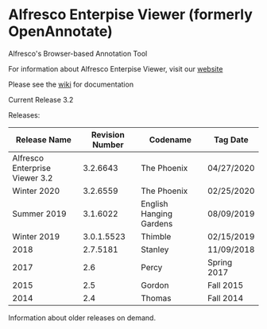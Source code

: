 Alfresco Enterpise Viewer (formerly OpenAnnotate)
============

Alfresco's Browser-based Annotation Tool

For information about Alfresco Enterpise Viewer, visit our <a href='www.openannotate.com'>website</a>

Please see the <a href='https://github.com/tsgrp/OpenAnnotate/wiki'>wiki</a> for documentation

Current Release 3.2

Releases:

Release Name | Revision Number | Codename | Tag Date
-- | -- | -- | --
Alfresco Enterprise Viewer 3.2 | 3.2.6643 | The Phoenix | 04/27/2020
Winter 2020 | 3.2.6559 | The Phoenix | 02/25/2020
Summer 2019 | 3.1.6022 | English Hanging Gardens | 08/09/2019 
Winter 2019 | 3.0.1.5523 | Thimble | 02/15/2019
2018 | 2.7.5181 | Stanley | 11/09/2018
2017 | 2.6 | Percy | Spring 2017
2015 | 2.5 | Gordon | Fall 2015
2014 | 2.4 | Thomas | Fall 2014

Information about older releases on demand.
